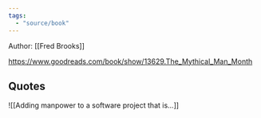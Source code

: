 ```yaml
---
tags:
  - "source/book"
---
```


Author: [[Fred Brooks]]

https://www.goodreads.com/book/show/13629.The_Mythical_Man_Month

## Quotes

![[Adding manpower to a software project that is...]]

